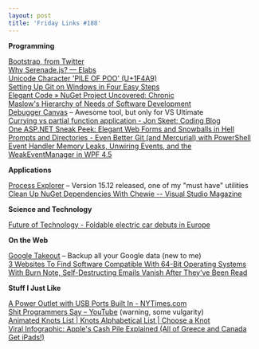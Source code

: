 ```yaml
---
layout: post
title: 'Friday Links #188'
---
```

**Programming**

[Bootstrap, from Twitter](http://twitter.github.com/bootstrap/)   
[Why Serenade.js? — Elabs](http://elabs.se/blog/33-why-serenade)   
[Unicode Character 'PILE OF POO' (U+1F4A9)](http://www.fileformat.info/info/unicode/char/1f4a9/index.htm)   
[Setting Up Git on Windows in Four Easy Steps](http://blog.assembla.com/assemblablog/tabid/12618/bid/77264/Setting-Up-Git-on-Windows-in-Four-Easy-Steps.aspx)   
[Elegant Code » NuGet Project Uncovered: Chronic](http://elegantcode.com/2012/02/01/nuget-project-uncovered-chronic/)   
[Maslow's Hierarchy of Needs of Software Development](http://feedproxy.google.com/~r/ScottHanselman/~3/qaeidaZ0--w/MaslowsHierarchyOfNeedsOfSoftwareDevelopment.aspx)   
[Debugger Canvas](http://msdn.microsoft.com/en-us/devlabs/debuggercanvas) – Awesome tool, but only for VS Ultimate   
[Currying vs partial function application - Jon Skeet: Coding Blog](http://msmvps.com/blogs/jon_skeet/archive/2012/01/30/currying-vs-partial-function-application.aspx)   
[One ASP.NET Sneak Peek: Elegant Web Forms and Snowballs in Hell](http://feedproxy.google.com/~r/ScottHanselman/~3/m2TTS2zTTwU/OneASPNETSneakPeekElegantWebFormsAndSnowballsInHell.aspx)   
[Prompts and Directories - Even Better Git (and Mercurial) with PowerShell](http://feedproxy.google.com/~r/ScottHanselman/~3/XPx7_KHn1ok/PromptsAndDirectoriesEvenBetterGitAndMercurialWithPowerShell.aspx)   
[Event Handler Memory Leaks, Unwiring Events, and the WeakEventManager in WPF 4.5](http://10rem.net/blog/2012/02/01/event-handler-memory-leaks-unwiring-events-and-the-weakeventmanager-in-wpf-45)

**Applications**

[Process Explorer](http://technet.microsoft.com/en-us/sysinternals/bb896653) – Version 15.12 released, one of my "must have" utilities   
[Clean Up NuGet Dependencies With Chewie -- Visual Studio Magazine](http://visualstudiomagazine.com/articles/2012/02/03/clean-up-nuget-dependencies-with-chewie.aspx)

**Science and Technology**

[Future of Technology - Foldable electric car debuts in Europe](http://futureoftech.msnbc.msn.com/_news/2012/01/27/10252075-foldable-electric-car-debuts-in-europe)

**On the Web**

[Google Takeout](https://accounts.google.com/ServiceLogin?service=backup&passive=1209600&continue=https%3A%2F%2Fwww.google.com%2Ftakeout%2F&followup=https%3A%2F%2Fwww.google.com%2Ftakeout%2F) – Backup all your Google data (new to me)   
[3 Websites To Find Software Compatible With 64-Bit Operating Systems](http://feedproxy.google.com/~r/Makeuseof/~3/m0OSFFkWCsk/)   
[With Burn Note, Self-Destructing Emails Vanish After They’ve Been Read](http://allthingsd.com/20120131/with-burn-note-self-destructing-emails-vanish-after-theyve-been-read/)

**Stuff I Just Like**

[A Power Outlet with USB Ports Built In - NYTimes.com](http://gadgetwise.blogs.nytimes.com/2012/01/30/a-power-outlet-with-usb-ports-built-in/)   
[Shit Programmers Say – YouTube](http://www.youtube.com/watch?v=8WZr6fvtEgk) (warning, some vulgarity)   
[Animated Knots List | Knots Alphabetical List | Choose a Knot](http://www.animatedknots.com/knotlist.php?LogoImage=LogoGrog.jpg&Website=www.animatedknots.com)   
[Viral Infographic: Apple's Cash Pile Explained (All of Greece and Canada Get iPads!)](http://allthingsd.com/20120127/viral-infographics-apples-cash-pile-explained-all-of-greece-and-canada-get-ipads/)
